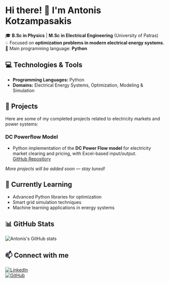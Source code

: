 # Hi there! 👋 I'm Antonis Kotzampasakis

🎓 **B.Sc in Physics** | **M.Sc in Electrical Engineering** (University of Patras)  
💡 Focused on **optimization problems in modern electrical energy systems**.  
🐍 Main programming language: **Python**  

## 💻 Technologies & Tools
- **Programming Languages:** Python
- **Domains:** Electrical Energy Systems, Optimization, Modeling & Simulation

## 📂 Projects

Here are some of my completed projects related to electricity markets and power systems:

### DC Powerflow Model
- Python implementation of the **DC Power Flow model** for electricity market clearing and pricing, with Excel-based input/output.  
[GitHub Repository](https://github.com/Anthonykts/dc-powerflow-model)  

*More projects will be added soon — stay tuned!*

## 🌱 Currently Learning
- Advanced Python libraries for optimization
- Smart grid simulation techniques
- Machine learning applications in energy systems
  
## 📊 GitHub Stats
![Antonis's GitHub stats](https://github-readme-stats.vercel.app/api?username=Anthonykts&show_icons=true&theme=radical)

## 📫 Connect with me
[![LinkedIn](https://img.shields.io/badge/LinkedIn-0A66C2?style=for-the-badge&logo=linkedin&logoColor=white)](https://www.linkedin.com/in/antonios-kotzampasakis-129803230)  
[![GitHub](https://img.shields.io/badge/GitHub-181717?style=for-the-badge&logo=github&logoColor=white)](https://github.com/Anthonykts)

